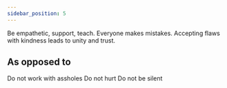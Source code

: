 ```yaml
---
sidebar_position: 5
---
```

Be empathetic, support, teach. Everyone makes mistakes. Accepting flaws with kindness leads to unity and trust.

## As opposed to
Do not work with assholes
Do not hurt
Do not be silent